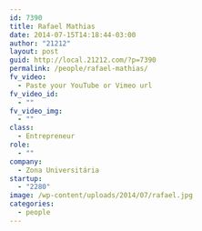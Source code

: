 ```yaml
---
id: 7390
title: Rafael Mathias
date: 2014-07-15T14:18:44-03:00
author: "21212"
layout: post
guid: http://local.21212.com/?p=7390
permalink: /people/rafael-mathias/
fv_video:
  - Paste your YouTube or Vimeo url
fv_video_id:
  - ""
fv_video_img:
  - ""
class:
  - Entrepreneur
role:
  - ""
company:
  - Zona Universitária
startup:
  - "2280"
image: /wp-content/uploads/2014/07/rafael.jpg
categories:
  - people
---
```

